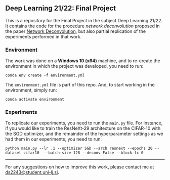 ## Deep Learning 21/22: Final Project

This is a repository for the Final Project in the subject Deep Learning 21/22. It contains the code for the procedure 
*network deconvolution* proposed in the paper [Network Deconvolution](https://arxiv.org/abs/1905.11926), but also 
partial replication of the experiments performed in that work.

### Environment

The work was done on a **Windows 10 (x64)** machine, and to re-create the environment in which the project was developed,
you need to run:
```
conda env create -f environment.yml
```
The ``environment.yml`` file is part of this repo. And, to start working in the environment, simply run:
```
conda activate environment
```

### Experiments

To replicate our experiments, you need to run the ```main.py``` file. For instance, if you would like to train the
ResNeXt-29 architecture on the CIFAR-10 with the SGD optimizer, and the remainder of the 
hyperparameter settings as we had them in our experiments, you need to run:

```angular2html
python main.py --lr .1 --optimizer SGD --arch resnext --epochs 20 --dataset cifar10  --batch-size 128 --deconv False --block-fc 0 
```

--------

For any suggestions on how to improve this work, please contact me at 
[ds2243@student.uni-lj.si](https://gmail.google.com/inbox/).
